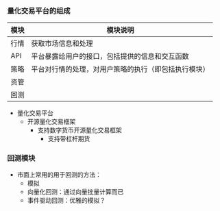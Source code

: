 ### 量化交易平台的组成

| 模块 | 模块说明                                             |
| ---- | ---------------------------------------------------- |
| 行情 | 获取市场信息和处理                                   |
| API  | 平台暴露给用户的接口，包括提供的信息和交互函数       |
| 策略 | 平台对行情的处理，对用户策略的执行（即包括执行模块） |
| 资管 |                                                      |
| 回测 |                                                      |


+ 量化交易平台
	+ 开源量化交易框架
		+ 支持数字货币开源量化交易框架
			+ 支持带杠杆期货


### 回测模块

+ 市面上常用的用于回测的方法：
	+ 模拟
	+ 向量化回测：通过向量批量计算而已
	+ 事件驱动回测：优雅的模拟？